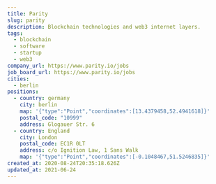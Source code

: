 ```yaml
---
title: Parity
slug: parity
description: Blockchain technologies and web3 internet layers.
tags:
  - blockchain
  - software
  - startup
  - web3
company_url: https://www.parity.io/jobs
job_board_url: https://www.parity.io/jobs
cities:
  - berlin
positions:
  - country: germany
    city: berlin
    map: '{"type":"Point","coordinates":[13.4379458,52.4941618]}'
    postal_code: "10999"
    address: Glogauer Str. 6
  - country: England
    city: London
    postal_code: EC1R 0LT
    address: c/o Ignition Law, 1 Sans Walk
    map: '{"type":"Point","coordinates":[-0.1048467,51.5246835]}'
created_at: 2020-08-24T20:35:18.626Z
updated_at: 2021-06-24
---
```

